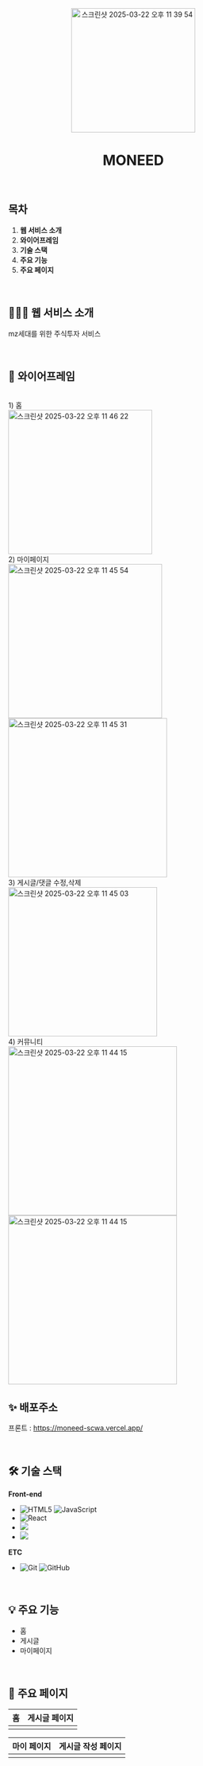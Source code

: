 <div align="center">
  <img width="250" alt="스크린샷 2025-03-22 오후 11 39 54" src="https://github.com/user-attachments/assets/21f4a44a-d8a2-4198-b715-724f8f064478" />
  <h1>MONEED</h1>
  <a href="#">
  </a>
  <br />
</div>

## 목차

1. **웹 서비스 소개**
2. **와이어프레임**
3. **기술 스택**
4. **주요 기능**
5. **주요 페이지**

<br />

## 💁🏻‍♂ 웹 서비스 소개

mz세대를 위한 주식투자 서비스

<br />

## 🎨 와이어프레임

<br />
1) 홈 <br />
<img width="290" alt="스크린샷 2025-03-22 오후 11 46 22" src="https://github.com/user-attachments/assets/3a4f0461-6201-4397-803c-a8665ea49fd2" />
<br />
2) 마이페이지 <br />
<img width="310" alt="스크린샷 2025-03-22 오후 11 45 54" src="https://github.com/user-attachments/assets/b921e323-fb53-49f4-9c26-f6d6d08fc928" />
<img width="320" alt="스크린샷 2025-03-22 오후 11 45 31" src="https://github.com/user-attachments/assets/cd48e81d-f772-4698-8157-971ca1b7846c" />
<br />
3) 게시글/댓글 수정,삭제 <br />
<img width="300" alt="스크린샷 2025-03-22 오후 11 45 03" src="https://github.com/user-attachments/assets/1919e45f-61b9-4ba2-8998-78c6c47c6303" />
<br />
4) 커뮤니티 <br />
<img width="340" alt="스크린샷 2025-03-22 오후 11 44 15" src="https://github.com/user-attachments/assets/2d9ec56a-8612-41c4-a9b0-6ff5b5285952" />
<img width="340" alt="스크린샷 2025-03-22 오후 11 44 15" src="https://github.com/user-attachments/assets/8fd78f6f-c191-48b5-98f8-c55eabadc034" />

<br />

## ✨ 배포주소

프론트 : https://moneed-scwa.vercel.app/

<br />

## 🛠 기술 스택

**Front-end**

- ![HTML5](https://img.shields.io/badge/-HTML5-E34F26?&logo=html5&logoColor=white) ![JavaScript](https://img.shields.io/badge/-JavaScript-F7DF1E?&logo=javascript&logoColor=white)
- ![React](https://img.shields.io/badge/-React-61DAFB?&logo=react&logoColor=white)
- <img src="https://img.shields.io/badge/Tailwind CSS-06B6D4?&logo=Tailwind CSS&logoColor=white"/>
- <img src="https://img.shields.io/badge/Typescript-3178C6?&logo=Typescript&logoColor=white"/>

**ETC**

- ![Git](https://img.shields.io/badge/-Git-F05032?&logo=git&logoColor=white) ![GitHub](https://img.shields.io/badge/-GitHub-181717?&logo=github&logoColor=white)

<br />

## 💡 주요 기능

- 홈
- 게시글
- 마이페이지

<br />

## 📄 주요 페이지

| 홈  | 게시글 페이지 |
| :-: | :-----------: |
|     |               |

| 마이 페이지 | 게시글 작성 페이지 |
| :---------: | :----------------: |
|             |                    |

<br />
